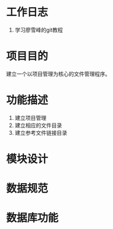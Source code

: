 # 工作日志
1. 学习廖雪峰的git教程


# 项目目的
建立一个以项目管理为核心的文件管理程序。

# 功能描述
1. 建立项目管理
2. 建立相应的文件目录
3. 建立参考文件链接目录

# 模块设计

# 数据规范

# 数据库功能
